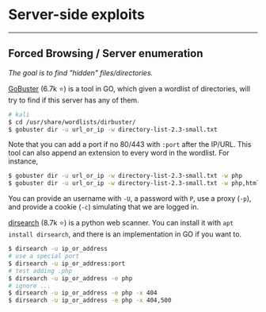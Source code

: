 # Server-side exploits

<hr class="sl">

## Forced Browsing / Server enumeration

*The goal is to find "hidden" files/directories.*

<div class="row row-cols-md-2"><div>

[GoBuster](https://github.com/OJ/gobuster) (6.7k ⭐) is a tool in GO, which given a wordlist of directories, will try to find if this server has any of them.

```bash
# kali
$ cd /usr/share/wordlists/dirbuster/
$ gobuster dir -u url_or_ip -w directory-list-2.3-small.txt
```

Note that you can add a port if no 80/443 with `:port` after the IP/URL. This tool can also append an extension to every word in the wordlist. For instance,

```bash
$ gobuster dir -u url_or_ip -w directory-list-2.3-small.txt -w php
$ gobuster dir -u url_or_ip -w directory-list-2.3-small.txt -w php,html
```

You can provide an username with `-U`, a password with `P`, use a proxy <nobr>(`-p`)</nobr>, and provide a cookie (`-c`) simulating that we are logged in.
</div><div>

[dirsearch](https://github.com/maurosoria/dirsearch) (8.7k ⭐) is a python web scanner. You can install it with `apt install dirsearch`, and there is an implementation in GO if you want to.

```bash
$ dirsearch -u ip_or_address
# use a special port
$ dirsearch -u ip_or_address:port
# test adding .php
$ dirsearch -u ip_or_address -e php
# ignore ...
$ dirsearch -u ip_or_address -e php -x 404
$ dirsearch -u ip_or_address -e php -x 404,500
```
</div></div>